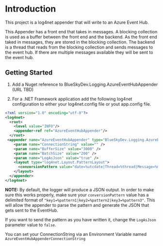 # Introduction

This project is a log4net appender that will write to an Azure Event Hub.  

This Appender has a front end that takes in messages. A blocking collection is used as a buffer between the front end
and the backend.  As the front end taked in messages, they are stored in the blocking collection.  The backend is a thread
that reads from the blocking collection and sends messages to the event hub.  If there are multiple messages available they
will be sent to the event hub.

## Getting Started

1. Add a Nuget reference to BlueSkyDev.Logging.AzureEventHubAppender (URL TBD)

2. For a .NET Framework application add the following log4net configuration to either your log4net.config file or yout app.config file.

```XML
<?xml version="1.0" encoding="utf-8"?>
<log4net>
  <root>
    <level value="INFO"/>
    <appender-ref ref="AzureEventHubAppender"/>
  </root>
 <appender name="AzureEventHubAppender" type="BlueSkyDev.Logging.AzureEventHubAppender, BlueSkyDev.Logging.AzureEventHubAppender">
    <param name="ConnectionString" value="" />
    <param name="BufferSize" value="3000" />
    <param name="BatchSize" value="200" />
    <param name="LogAsJson" value="true" />
    <layout type="log4net.Layout.PatternLayout">
      <conversionPattern value="date=%utcdate|Thread=%thread|Message=%message|Level=%level|Logger=%logger" />
    </layout>
  </appender>
</log4net>
```

**NOTE:** By default, the logger will produce a JSON output. In order to make sure this works properly, make sure your `conversionPattern` 
value has a delimited format of `"key1=%pattern1|key2=%pattern2|key3=%pattern3"`. This will allow the appender to parse the pattern and generate the JSON that gets sent to the EventHub.

If you want to send the pattern as you have written it, change the `LogAsJson` parameter value to `false`.


You can set your ConnectionString via an Environment Variable named `AzureEventHubAppenderConnectionString`
